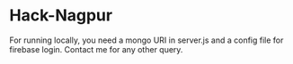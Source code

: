 # Hack-Nagpur


For running locally, you need a mongo URI in server.js and a config file for firebase login.
Contact me for any other query.
